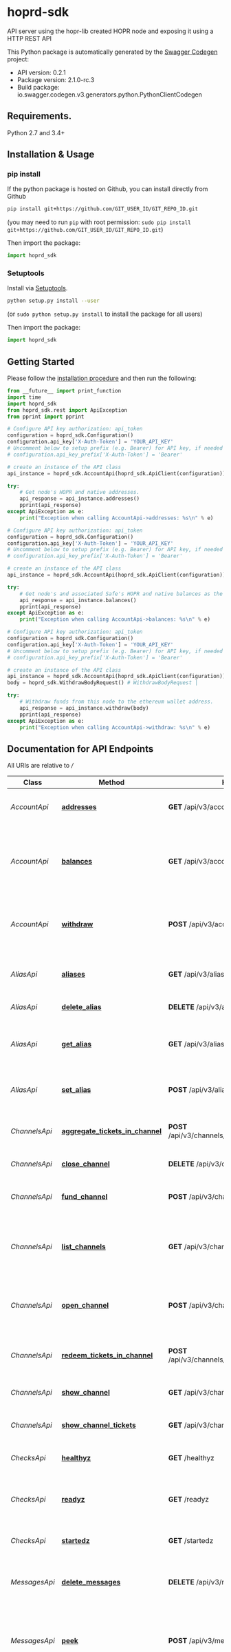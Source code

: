 # hoprd-sdk
API server using the hopr-lib created HOPR node and exposing it using a HTTP REST API

This Python package is automatically generated by the [Swagger Codegen](https://github.com/swagger-api/swagger-codegen) project:

- API version: 0.2.1
- Package version: 2.1.0-rc.3
- Build package: io.swagger.codegen.v3.generators.python.PythonClientCodegen

## Requirements.

Python 2.7 and 3.4+

## Installation & Usage
### pip install

If the python package is hosted on Github, you can install directly from Github

```sh
pip install git+https://github.com/GIT_USER_ID/GIT_REPO_ID.git
```
(you may need to run `pip` with root permission: `sudo pip install git+https://github.com/GIT_USER_ID/GIT_REPO_ID.git`)

Then import the package:
```python
import hoprd_sdk 
```

### Setuptools

Install via [Setuptools](http://pypi.python.org/pypi/setuptools).

```sh
python setup.py install --user
```
(or `sudo python setup.py install` to install the package for all users)

Then import the package:
```python
import hoprd_sdk
```

## Getting Started

Please follow the [installation procedure](#installation--usage) and then run the following:

```python
from __future__ import print_function
import time
import hoprd_sdk
from hoprd_sdk.rest import ApiException
from pprint import pprint

# Configure API key authorization: api_token
configuration = hoprd_sdk.Configuration()
configuration.api_key['X-Auth-Token'] = 'YOUR_API_KEY'
# Uncomment below to setup prefix (e.g. Bearer) for API key, if needed
# configuration.api_key_prefix['X-Auth-Token'] = 'Bearer'

# create an instance of the API class
api_instance = hoprd_sdk.AccountApi(hoprd_sdk.ApiClient(configuration))

try:
    # Get node's HOPR and native addresses.
    api_response = api_instance.addresses()
    pprint(api_response)
except ApiException as e:
    print("Exception when calling AccountApi->addresses: %s\n" % e)

# Configure API key authorization: api_token
configuration = hoprd_sdk.Configuration()
configuration.api_key['X-Auth-Token'] = 'YOUR_API_KEY'
# Uncomment below to setup prefix (e.g. Bearer) for API key, if needed
# configuration.api_key_prefix['X-Auth-Token'] = 'Bearer'

# create an instance of the API class
api_instance = hoprd_sdk.AccountApi(hoprd_sdk.ApiClient(configuration))

try:
    # Get node's and associated Safe's HOPR and native balances as the allowance for HOPR
    api_response = api_instance.balances()
    pprint(api_response)
except ApiException as e:
    print("Exception when calling AccountApi->balances: %s\n" % e)

# Configure API key authorization: api_token
configuration = hoprd_sdk.Configuration()
configuration.api_key['X-Auth-Token'] = 'YOUR_API_KEY'
# Uncomment below to setup prefix (e.g. Bearer) for API key, if needed
# configuration.api_key_prefix['X-Auth-Token'] = 'Bearer'

# create an instance of the API class
api_instance = hoprd_sdk.AccountApi(hoprd_sdk.ApiClient(configuration))
body = hoprd_sdk.WithdrawBodyRequest() # WithdrawBodyRequest | 

try:
    # Withdraw funds from this node to the ethereum wallet address.
    api_response = api_instance.withdraw(body)
    pprint(api_response)
except ApiException as e:
    print("Exception when calling AccountApi->withdraw: %s\n" % e)
```

## Documentation for API Endpoints

All URIs are relative to */*

Class | Method | HTTP request | Description
------------ | ------------- | ------------- | -------------
*AccountApi* | [**addresses**](docs/AccountApi.md#addresses) | **GET** /api/v3/account/addresses | Get node&#x27;s HOPR and native addresses.
*AccountApi* | [**balances**](docs/AccountApi.md#balances) | **GET** /api/v3/account/balances | Get node&#x27;s and associated Safe&#x27;s HOPR and native balances as the allowance for HOPR
*AccountApi* | [**withdraw**](docs/AccountApi.md#withdraw) | **POST** /api/v3/account/withdraw | Withdraw funds from this node to the ethereum wallet address.
*AliasApi* | [**aliases**](docs/AliasApi.md#aliases) | **GET** /api/v3/aliases | Get each previously set alias and its corresponding PeerId
*AliasApi* | [**delete_alias**](docs/AliasApi.md#delete_alias) | **DELETE** /api/v3/aliases/{alias} | Delete an alias.
*AliasApi* | [**get_alias**](docs/AliasApi.md#get_alias) | **GET** /api/v3/aliases/{alias} | Get alias for the PeerId (Hopr address) that have this alias assigned to it.
*AliasApi* | [**set_alias**](docs/AliasApi.md#set_alias) | **POST** /api/v3/aliases | Set alias for a peer with a specific PeerId.
*ChannelsApi* | [**aggregate_tickets_in_channel**](docs/ChannelsApi.md#aggregate_tickets_in_channel) | **POST** /api/v3/channels/{channelId}/tickets/aggregate | Starts aggregation of tickets in the given channel.
*ChannelsApi* | [**close_channel**](docs/ChannelsApi.md#close_channel) | **DELETE** /api/v3/channels/{channelId} | Closes the given channel.
*ChannelsApi* | [**fund_channel**](docs/ChannelsApi.md#fund_channel) | **POST** /api/v3/channels/{channelId}/fund | Funds the given channel with the given amount of HOPR tokens.
*ChannelsApi* | [**list_channels**](docs/ChannelsApi.md#list_channels) | **GET** /api/v3/channels | Lists channels opened to/from this node. Alternatively, it can print all
*ChannelsApi* | [**open_channel**](docs/ChannelsApi.md#open_channel) | **POST** /api/v3/channels | Opens a channel to the given on-chain address with the given initial stake of HOPR tokens.
*ChannelsApi* | [**redeem_tickets_in_channel**](docs/ChannelsApi.md#redeem_tickets_in_channel) | **POST** /api/v3/channels/{channelId}/tickets/redeem | Starts redeeming all tickets in the given channel.
*ChannelsApi* | [**show_channel**](docs/ChannelsApi.md#show_channel) | **GET** /api/v3/channels/{channelId} | Returns information about the given channel.
*ChannelsApi* | [**show_channel_tickets**](docs/ChannelsApi.md#show_channel_tickets) | **GET** /api/v3/channels/{channelId}/tickets | Lists all tickets for the given channel  ID.
*ChecksApi* | [**healthyz**](docs/ChecksApi.md#healthyz) | **GET** /healthyz | Check whether the node is healthy
*ChecksApi* | [**readyz**](docs/ChecksApi.md#readyz) | **GET** /readyz | Check whether the node is ready to accept connections.
*ChecksApi* | [**startedz**](docs/ChecksApi.md#startedz) | **GET** /startedz | Check whether the node is started.
*MessagesApi* | [**delete_messages**](docs/MessagesApi.md#delete_messages) | **DELETE** /api/v3/messages | Delete messages from nodes message inbox.
*MessagesApi* | [**peek**](docs/MessagesApi.md#peek) | **POST** /api/v3/messages/peek | Peek the oldest message currently present in the nodes message inbox.
*MessagesApi* | [**peek_all**](docs/MessagesApi.md#peek_all) | **POST** /api/v3/messages/peek-all | Peek the list of messages currently present in the nodes message inbox, filtered by tag,
*MessagesApi* | [**pop**](docs/MessagesApi.md#pop) | **POST** /api/v3/messages/pop | Get the oldest message currently present in the nodes message inbox.
*MessagesApi* | [**pop_all**](docs/MessagesApi.md#pop_all) | **POST** /api/v3/messages/pop-all | Get the list of messages currently present in the nodes message inbox.
*MessagesApi* | [**send_message**](docs/MessagesApi.md#send_message) | **POST** /api/v3/messages | Send a message to another peer using the given path.
*MessagesApi* | [**size**](docs/MessagesApi.md#size) | **GET** /api/v3/messages/size | Get size of filtered message inbox for a specific tag
*NetworkApi* | [**price**](docs/NetworkApi.md#price) | **GET** /api/v3/network/price | Obtains the current ticket price.
*NodeApi* | [**entry_nodes**](docs/NodeApi.md#entry_nodes) | **GET** /api/v3/node/entryNodes | List all known entry nodes with multiaddrs and eligibility.
*NodeApi* | [**info**](docs/NodeApi.md#info) | **GET** /api/v3/node/info | Get information about this HOPR Node.
*NodeApi* | [**metrics**](docs/NodeApi.md#metrics) | **GET** /api/v3/node/metrics | Retrieve Prometheus metrics from the running node.
*NodeApi* | [**peers**](docs/NodeApi.md#peers) | **GET** /api/v3/node/peers | Lists information for &#x60;connected peers&#x60; and &#x60;announced peers&#x60;.
*NodeApi* | [**version**](docs/NodeApi.md#version) | **GET** /api/v3/node/version | Get release version of the running node.
*PeersApi* | [**ping_peer**](docs/PeersApi.md#ping_peer) | **POST** /api/v3/peers/{peerId}/ping | Directly pings the given peer.
*PeersApi* | [**show_peer_info**](docs/PeersApi.md#show_peer_info) | **GET** /api/v3/peers/{peerId} | Returns transport-related information about the given peer.
*TicketsApi* | [**redeem_all_tickets**](docs/TicketsApi.md#redeem_all_tickets) | **POST** /api/v3/tickets/redeem | Starts redeeming of all tickets in all channels.
*TicketsApi* | [**show_all_tickets**](docs/TicketsApi.md#show_all_tickets) | **GET** /api/v3/tickets | Returns all the tickets in all the channels.
*TicketsApi* | [**show_ticket_statistics**](docs/TicketsApi.md#show_ticket_statistics) | **GET** /api/v3/tickets/statistics | Returns current complete statistics on tickets.

## Documentation For Models

 - [AccountAddressesResponse](docs/AccountAddressesResponse.md)
 - [AccountBalancesResponse](docs/AccountBalancesResponse.md)
 - [AliasPeerIdBodyRequest](docs/AliasPeerIdBodyRequest.md)
 - [ApiError](docs/ApiError.md)
 - [ChannelInfoResponse](docs/ChannelInfoResponse.md)
 - [ChannelTicket](docs/ChannelTicket.md)
 - [ChannelsQueryRequest](docs/ChannelsQueryRequest.md)
 - [CloseChannelResponse](docs/CloseChannelResponse.md)
 - [EntryNode](docs/EntryNode.md)
 - [FundBodyRequest](docs/FundBodyRequest.md)
 - [GetMessageBodyRequest](docs/GetMessageBodyRequest.md)
 - [HeartbeatInfo](docs/HeartbeatInfo.md)
 - [MessagePopAllResponse](docs/MessagePopAllResponse.md)
 - [MessagePopResponse](docs/MessagePopResponse.md)
 - [NodeChannel](docs/NodeChannel.md)
 - [NodeChannelsResponse](docs/NodeChannelsResponse.md)
 - [NodeInfoResponse](docs/NodeInfoResponse.md)
 - [NodePeerInfoResponse](docs/NodePeerInfoResponse.md)
 - [NodePeersQueryRequest](docs/NodePeersQueryRequest.md)
 - [NodePeersResponse](docs/NodePeersResponse.md)
 - [NodeTicketStatisticsResponse](docs/NodeTicketStatisticsResponse.md)
 - [NodeVersionResponse](docs/NodeVersionResponse.md)
 - [OpenChannelBodyRequest](docs/OpenChannelBodyRequest.md)
 - [OpenChannelResponse](docs/OpenChannelResponse.md)
 - [PeerIdResponse](docs/PeerIdResponse.md)
 - [PeerInfo](docs/PeerInfo.md)
 - [PingResponse](docs/PingResponse.md)
 - [SendMessageBodyRequest](docs/SendMessageBodyRequest.md)
 - [SendMessageResponse](docs/SendMessageResponse.md)
 - [SizeResponse](docs/SizeResponse.md)
 - [TagQueryRequest](docs/TagQueryRequest.md)
 - [TicketPriceResponse](docs/TicketPriceResponse.md)
 - [WithdrawBodyRequest](docs/WithdrawBodyRequest.md)

## Documentation For Authorization


## api_token

- **Type**: API key
- **API key parameter name**: X-Auth-Token
- **Location**: HTTP header

## bearer_token



## Author

tech@hoprnet.org
